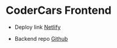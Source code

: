 # CoderCars Frontend

* Deploy link [Netlify](https://ideal-succotash.netlify.app)

* Backend repo [Github](https://github.com/dinhlab/ubiquitous-octo-waddle)
